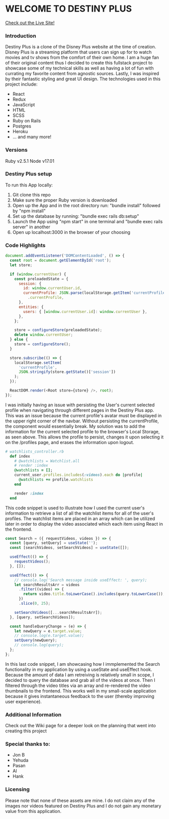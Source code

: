 # WELCOME TO DESTINY PLUS

[Check out the Live Site!](https://destinyplus.herokuapp.com/#/)

### Introduction

Destiny Plus is a clone of the Disney Plus website at the time of creation. Disney Plus is a streaming platform that users can sign up for to watch movies and tv shows from the comfort of their own home. I am a huge fan of their original content thus I decided to create this fullstack project to showcase some of my technical skills as well as having a lot of fun with currating my favorite content from agnostic sources. Lastly, I was inspired by their fantastic styling and great UI design. The technologies used in this project include:

- React
- Redux
- JavaScript
- HTML
- SCSS
- Ruby on Rails
- Postgres
- Heroku
- ... and many more!

### Versions

Ruby v2.5.1
Node v17.01

### Destiny Plus setup

To run this App locally:

1. Git clone this repo
2. Make sure the proper Ruby version is downloaded
3. Open up the App and in the root directory run: "bundle install" followed by "npm install"
4. Set up the database by running: "bundle exec rails db:setup"
5. Launch the App using "npm start" in one terminal and "bundle exec rails server" in another
6. Open up localhost:3000 in the browser of your choosing

### Code Highlights

```js
document.addEventListener('DOMContentLoaded', () => {
  const root = document.getElementById('root');
  let store;

  if (window.currentUser) {
    const preloadedState = {
      session: {
        id: window.currentUser.id,
        currentProfile: JSON.parse(localStorage.getItem('currentProfile'))
          .currentProfile,
      },
      entities: {
        users: { [window.currentUser.id]: window.currentUser },
      },
    };

    store = configureStore(preloadedState);
    delete window.currentUser;
  } else {
    store = configureStore();
  }

  store.subscribe(() => {
    localStorage.setItem(
      'currentProfile',
      JSON.stringify(store.getState()['session'])
    );
  });

  ReactDOM.render(<Root store={store} />, root);
});
```

I was initially having an issue with persisting the User's current selected profile when navigating through different pages in the Destiny Plus app. This was an issue because the current profile's avatar must be displayed in the upper right corner of the navbar. Without persisting the currentProfile, the component would essentially break. My solution was to add the information for the current selected profile to the browser's Local Storage, as seen above. This allows the profile to persist, changes it upon selecting it on the /profiles page, and erases the information upon logout.

```ruby
# watchlists_controller.rb
  def index
    # @watchlists = Watchlist.all
    # render :index
    @watchlists = [];
    current_user.profiles.includes(:videos).each do |profile|
      @watchlists += profile.watchlists
    end

    render :index
  end
```

This code snippet is used to illustrate how I used the current user's information to retrieve a list of all the watchlist items for all of the user's profiles. The watchlist items are placed in an array which can be utilized later in order to display the video associated which each item using React in the frontend.

```js
const Search = ({ requestVideos, videos }) => {
  const [query, setQuery] = useState('');
  const [searchVideos, setSearchVideos] = useState([]);

  useEffect(() => {
    requestVideos();
  }, []);

  useEffect(() => {
    // console.log('Search message inside useEffect: ', query);
    let searchResultsArr = videos
      .filter((video) => {
        return video.title.toLowerCase().includes(query.toLowerCase());
      })
      .slice(0, 25);

    setSearchVideos([...searchResultsArr]);
  }, [query, setSearchVideos]);

  const handleQueryChange = (e) => {
    let newQuery = e.target.value;
    // console.log(e.target.value);
    setQuery(newQuery);
    // console.log(query);
  };
};
```

In this last code snippet, I am showcasing how I immplemented the Search functionality in my application by using a useState and useEffect hook. Because the amount of data I am retreiving is relatively small in scope, I decided to query the database and grab all of the videos at once. Then I filtered through the video titles via an array and re-rendered the video thumbnails to the frontend. This works well in my small-scale application because it gives instantaneous feedback to the user (thereby improving user experience).

### Additional Information

Check out the Wiki page for a deeper look on the planning that went into creating this project

### Special thanks to:

- Jon B
- Yehuda
- Pasan
- Al
- Hank

### Licensing

Please note that none of these assets are mine. I do not claim any of the images nor videos featured on Destiny Plus and I do not gain any monetary value from this application.
